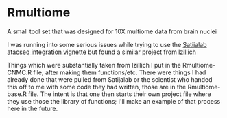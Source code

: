 # Rmultiome
A small tool set that was designed for 10X multiome data from brain nuclei

I was running into some serious issues while trying to use the 
[Satijalab atacseq integration vignette](https://satijalab.org/seurat/articles/seurat5_atacseq_integration_vignette)
but found a similar project from [lzillich](https://github.com/lzillich/CN_multiome_cocaine)

Things which were substantially taken from lzillich I put in the
Rmultiome-CNMC.R file, after making them functions/etc.  There were
things I had already done that were pulled from Satijalab or the scientist
who handed this off to me with some code they had written, those are in the
Rmultiome-base.R file.  The intent is that one then starts their own project
file where they use those the library of functions; I'll make an example of
that process here in the future.
